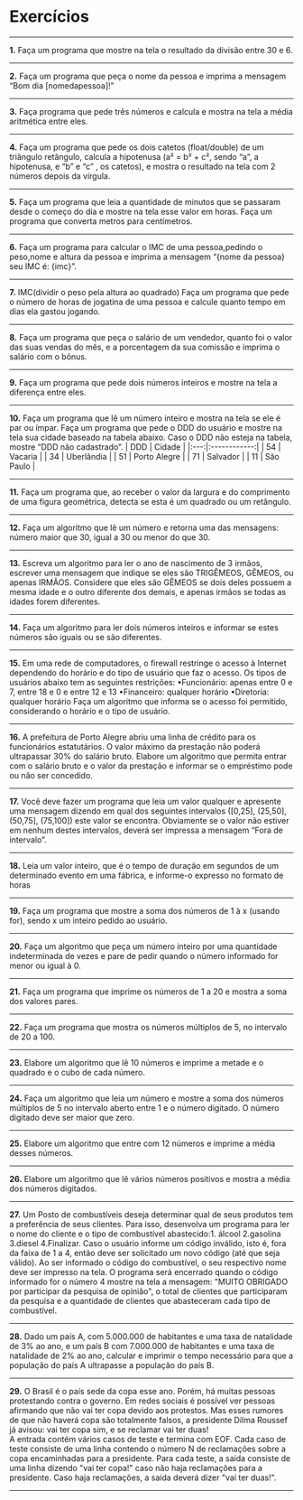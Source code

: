 # Exercícios
***
**1.** Faça um programa que mostre na tela o resultado da divisão entre 30 e 6.
***
**2.** Faça um programa que peça o nome da pessoa e imprima a mensagem “Bom dia [nomedapessoa]!”
***
**3.** Faça programa que pede três números e calcula e mostra na tela a média aritmética entre eles.
***
**4.** Faça um programa que pede os dois catetos (float/double) de um triângulo retângulo, calcula a hipotenusa (a² = b² + c², sendo “a”, a hipotenusa, e “b” e “c” , os catetos), e mostra o resultado na tela com 2 números depois da vírgula.
***
**5.** Faça um programa que leia a quantidade de minutos que se passaram desde o começo do dia e mostre na tela esse valor em horas.
Faça um programa que converta metros para centímetros.
***
**6.** Faça um programa para calcular o IMC de uma pessoa,pedindo o peso,nome e altura da pessoa e imprima a mensagem “{nome da pessoa} seu IMC é: {imc}”.
***
**7.** IMC(dividir o peso pela altura ao quadrado)
Faça um programa que pede o número de horas de jogatina de uma pessoa e calcule quanto tempo em dias ela gastou jogando.
***
**8.** Faça um programa que peça o salário de um vendedor, quanto foi o valor das suas vendas do mês, e a porcentagem da sua comissão e imprima o salário com o bônus.
***
**9.** Faça um programa que pede dois números inteiros e mostre na tela a diferença entre eles.
***
**10.** Faça um programa que lê um número inteiro e mostra na tela se ele é par ou ímpar.
Faça um programa que pede o DDD do usuário e mostre na tela sua cidade baseado na tabela abaixo. Caso o DDD não esteja na tabela, mostre “DDD não cadastrado”.
| DDD |    Cidade    |
|:---:|:------------:|
|  54 |    Vacaria   |
|  34 |  Uberlândia  |
|  51 | Porto Alegre |
|  71 |   Salvador   |
|  11 |   São Paulo  |
***
**11.** Faça  um  programa  que,  ao receber  o valor  da largura  e  do  comprimento  de  uma figura geométrica, detecta se esta é um quadrado ou um retângulo.
***
**12.** Faça um algoritmo que lê um número e retorna uma das mensagens: número maior que 30, igual a 30 ou menor do que 30.
***
**13.** Escreva   um   algoritmo   para   ler   o   ano   de   nascimento   de   3   irmãos,   escrever   uma mensagem que indique se eles são TRIGÊMEOS, GÊMEOS, ou apenas IRMÃOS. Considere que eles são GÊMEOS se dois deles possuem a mesma idade e o outro diferente dos demais, e apenas irmãos se todas as idades forem diferentes.
***
**14.** Faça um algoritmo para ler dois números inteiros e informar se estes números são iguais ou se são diferentes.
***
**15.** Em uma rede de computadores, o firewall restringe o acesso à Internet dependendo do horário e do tipo de usuário que faz o acesso. Os tipos de usuários abaixo tem as seguintes restrições:
•Funcionário: apenas entre 0 e 7, entre 18 e 0 e entre 12 e 13
•Financeiro: qualquer horário
•Diretoria: qualquer horário
Faça um algoritmo que informa se o acesso foi permitido, considerando o horário e o tipo de usuário.
***
**16.** A prefeitura de Porto Alegre abriu uma linha de crédito para os funcionários estatutários. O valor máximo da prestação não poderá ultrapassar 30% do salário bruto. Elabore um algoritmo que permita entrar com o salário bruto e o valor da prestação e informar se o empréstimo pode ou não ser concedido.
***

**17.** Você deve fazer um programa que leia um valor qualquer e apresente uma mensagem dizendo em qual dos seguintes intervalos ([0,25], (25,50], (50,75], (75,100]) este valor se encontra. Obviamente se o valor não estiver em nenhum destes intervalos, deverá ser impressa a mensagem “Fora de intervalo”.
***
**18.** Leia um valor inteiro, que é o tempo de duração em segundos de um determinado evento em uma fábrica, e informe-o expresso no formato de horas
***
**19.** Faça um programa que mostre a soma dos números de 1 à x (usando for), sendo x um inteiro pedido ao usuário.
***

**20.** Faça um algoritmo que peça um número inteiro por uma quantidade indeterminada de vezes e pare de pedir quando o número informado for menor ou igual à 0.
***

**21.** Faça um programa que imprime os números de 1 a 20 e mostra a soma dos valores pares.
***

**22.** Faça um programa que mostra os números múltiplos de 5, no intervalo de 20 a 100.
***

**23.** Elabore um algoritmo que lê 10 números e imprime a metade e o quadrado e o cubo de cada número.
***

**24.** Faça um algoritmo que leia um número e mostre a soma dos números múltiplos de 5 no intervalo aberto entre 1 e o número digitado. O número digitado deve ser maior que zero.
***

**25.** Elabore um algoritmo que entre com 12 números e imprime a média desses números.
***

**26.** Elabore um algoritmo que lê vários números positivos e mostra a média dos números digitados.
***

**27.** Um Posto de combustíveis deseja determinar qual de seus produtos tem a preferência de seus clientes. Para isso, desenvolva um programa para ler o nome do cliente e o tipo de combustível abastecido:1. álcool 2.gasolina 3.diesel 4.Finalizar.    Caso o usuário informe um código inválido, isto é, fora da faixa de 1 a 4, então deve ser solicitado um novo código (até que seja válido).     Ao ser informado o código do combustível, o seu respectivo nome deve ser impresso na tela.    O programa será encerrado quando o código informado for o número 4 mostre na tela a mensagem: "MUITO OBRIGADO por participar da pesquisa de opinião", o total de clientes que participaram da pesquisa e a quantidade de clientes que abasteceram cada tipo de combustível.
***

**28.** Dado um país A, com 5.000.000 de habitantes e uma taxa de natalidade de 3% ao ano, e um país B com 7.000.000 de habitantes e uma taxa de natalidade de 2% ao ano, calcular e imprimir o tempo necessário para que a população do país A ultrapasse a população do país B.
***


**29.** O Brasil é o país sede da copa esse ano. Porém, há muitas pessoas protestando contra o governo. Em redes sociais é possível ver pessoas afirmando que não vai ter copa devido aos protestos. Mas esses rumores de que não haverá copa são totalmente falsos, a presidente Dilma Roussef já avisou: vai ter copa sim, e se reclamar vai ter duas!    
A entrada contém vários casos de teste e termina com EOF. Cada caso de teste consiste de uma linha contendo o número N de reclamações sobre a copa encaminhadas para a presidente. Para cada teste, a saída consiste de uma linha dizendo "vai ter copa!" caso não haja reclamações para a presidente. Caso haja reclamações, a saída deverá dizer "vai ter duas!".

***


